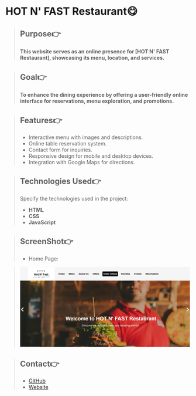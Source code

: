 # HOT N' FAST Restaurant😋

> ## Purpose👉
> #### This website serves as an online presence for [HOT N' FAST Restaurant], showcasing its menu, location, and services.

> ## Goal👉
> #### To enhance the dining experience by offering a user-friendly online interface for reservations, menu exploration, and promotions.

> ##  Features👉
> * Interactive menu with images and descriptions.
> * Online table reservation system.
> * Contact form for inquiries.
> * Responsive design for mobile and desktop devices.
> * Integration with Google Maps for directions.

> ## Technologies Used👉
> Specify the technologies used in the project:
> * **HTML**
> * **CSS**
> * **JavaScript**

>  ## ScreenShot👉
> * Home Page:

>![Home Page](./img/Screenshot-home%20page.png)

>  ## Contact👉
> * [GitHub](https://github.com/arbajjamadar46/icp9.0-javascript-group-project-3)
> * [Website](https://hot-n-fast.netlify.app/)